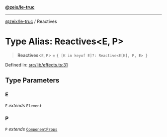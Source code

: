 [**@zeix/le-truc**](../README.md)

***

[@zeix/le-truc](../globals.md) / Reactives

# Type Alias: Reactives\<E, P\>

> **Reactives**\<`E`, `P`\> = `{ [K in keyof E]?: Reactive<E[K], P, E> }`

Defined in: [src/lib/effects.ts:31](https://github.com/zeixcom/ui-element/blob/824b5fcbd5a33ce95b6c2a43bfe0cce0fd18afb8/src/lib/effects.ts#L31)

## Type Parameters

### E

`E` *extends* `Element`

### P

`P` *extends* [`ComponentProps`](ComponentProps.md)
